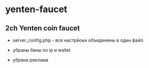 # yenten-faucet
## 2ch Yenten coin faucet


* server_config.php - все настрйоки объеденены в один файл.

* убраны баны по ip и wallet

* убрана реклама
